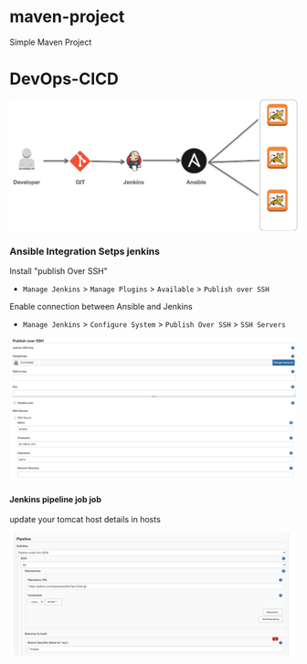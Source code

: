 # maven-project

Simple Maven Project
# DevOps-CICD

![alt text](./images/cicd.png)

### Ansible  Integration Setps jenkins

Install "publish Over SSH"
 - `Manage Jenkins` > `Manage Plugins` > `Available` > `Publish over SSH` 

Enable connection between Ansible and Jenkins

- `Manage Jenkins` > `Configure System` > `Publish Over SSH` > `SSH Servers` 


![alt text](./images/ssh.png)

#### Jenkins pipeline job job 

update your tomcat host details in  hosts

![alt text](./images/jenkinsfile.png)


